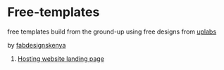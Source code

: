 # Free-templates
free templates build from the ground-up using free designs from [uplabs](www.uplabs.com)

by [fabdesignskenya](www.fabdesignskenya.co.ke)

1. [Hosting website landing page](www.fabdesignskenya.co.ke/free-templates.html)
